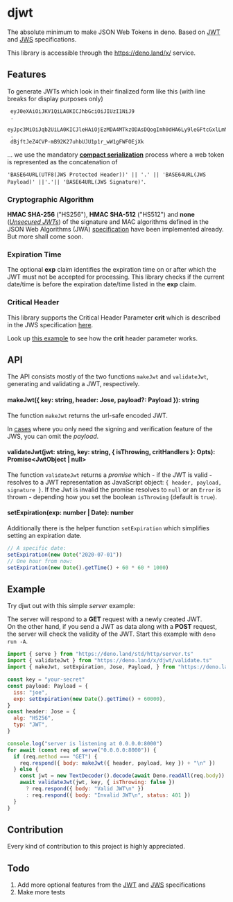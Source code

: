 # djwt

The absolute minimum to make JSON Web Tokens in deno. Based on
[JWT](https://tools.ietf.org/html/rfc7519) and
[JWS](https://www.rfc-editor.org/rfc/rfc7515.html) specifications.

This library is accessible through the https://deno.land/x/ service.

## Features

To generate JWTs which look in their finalized form like this (with line breaks
for display purposes only)

```
 eyJ0eXAiOiJKV1QiLA0KICJhbGciOiJIUzI1NiJ9
 .
 eyJpc3MiOiJqb2UiLA0KICJleHAiOjEzMDA4MTkzODAsDQogImh0dHA6Ly9leGFtcGxlLmNvbS9pc19yb290Ijp0cnVlfQ
 .
 dBjftJeZ4CVP-mB92K27uhbUJU1p1r_wW1gFWFOEjXk
```

... we use the mandatory
[**compact serialization**](https://www.rfc-editor.org/rfc/rfc7515.html#section-3.1)
process where a web token is represented as the concatenation of

`'BASE64URL(UTF8(JWS Protected Header))' || '.' || 'BASE64URL(JWS Payload)' ||'.'|| 'BASE64URL(JWS Signature)'`.

### Cryptographic Algorithm

**HMAC SHA-256** ("HS256"), **HMAC SHA-512** ("HS512") and **none**
([_Unsecured JWTs_](https://tools.ietf.org/html/rfc7519#section-6)) of the
signature and MAC algorithms defined in the JSON Web Algorithms (JWA)
[specification](https://www.rfc-editor.org/rfc/rfc7518.html) have been
implemented already. But more shall come soon.

### Expiration Time

The optional **exp** claim identifies the expiration time on or after which the
JWT must not be accepted for processing. This library checks if the current
date/time is before the expiration date/time listed in the **exp** claim.

### Critical Header

This library supports the Critical Header Parameter **crit** which is described
in the JWS specification
[here](https://www.rfc-editor.org/rfc/rfc7515.html#section-4.1.11).

Look up
[this example](https://github.com/timonson/djwt/blob/master/examples/example.ts)
to see how the **crit** header parameter works.

## API

The API consists mostly of the two functions `makeJwt` and `validateJwt`,
generating and validating a JWT, respectively.

#### makeJwt({ key: string, header: Jose, payload?: Payload }): string

The function `makeJwt` returns the url-safe encoded JWT.

In [cases](https://www.rfc-editor.org/rfc/rfc7515.html#appendix-F) where you
only need the signing and verification feature of the JWS, you can omit the
_payload_.

#### validateJwt(jwt: string, key: string, { isThrowing, critHandlers }: Opts): Promise<JwtObject | null>

The function `validateJwt` returns a _promise_ which - if the JWT is valid -
resolves to a JWT representation as JavaScript object:
`{ header, payload, signature }`. If the Jwt is invalid the promise resolves to
`null` or an `Error` is thrown - depending how you set the boolean `isThrowing` (default is `true`).

#### setExpiration(exp: number | Date): number

Additionally there is the helper function `setExpiration` which simplifies
setting an expiration date.

```javascript
// A specific date:
setExpiration(new Date("2020-07-01"))
// One hour from now:
setExpiration(new Date().getTime() + 60 * 60 * 1000)
```

## Example

Try djwt out with this simple _server_ example:

The server will respond to a **GET** request with a newly created JWT.  
On the other hand, if you send a JWT as data along with a **POST** request, the
server will check the validity of the JWT. Start this example with `deno run -A`.

```javascript
import { serve } from "https://deno.land/std/http/server.ts"
import { validateJwt } from "https://deno.land/x/djwt/validate.ts"
import { makeJwt, setExpiration, Jose, Payload, } from "https://deno.land/x/djwt/create.ts"

const key = "your-secret"
const payload: Payload = {
  iss: "joe",
  exp: setExpiration(new Date().getTime() + 60000),
}
const header: Jose = {
  alg: "HS256",
  typ: "JWT",
}

console.log("server is listening at 0.0.0.0:8000")
for await (const req of serve("0.0.0.0:8000")) {
  if (req.method === "GET") {
    req.respond({ body: makeJwt({ header, payload, key }) + "\n" })
  } else {
    const jwt = new TextDecoder().decode(await Deno.readAll(req.body))
    await validateJwt(jwt, key, { isThrowing: false })
      ? req.respond({ body: "Valid JWT\n" })
      : req.respond({ body: "Invalid JWT\n", status: 401 })
  }
}
```

## Contribution

Every kind of contribution to this project is highly appreciated.

## Todo

1. Add more optional features from the
   [JWT](https://tools.ietf.org/html/rfc7519) and
   [JWS](https://www.rfc-editor.org/rfc/rfc7515.html) specifications
2. Make more tests
